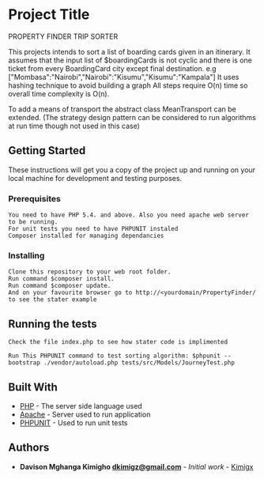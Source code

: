 # Project Title

PROPERTY FINDER TRIP SORTER

This projects intends to sort a list of boarding cards given in an itinerary. 
It assumes that the input list of $boardingCards is not cyclic and there 
is one ticket from every BoardingCard city except final destination.
e.g ["Mombasa":"Nairobi","Nairobi":"Kisumu","Kisumu":"Kampala"]
It uses hashing technique to avoid building a graph
All steps require O(n) time so overall time complexity is O(n).

To add a means of transport the abstract class MeanTransport can be extended.
(The strategy design pattern can be considered to run algorithms at run time though not used in this case)

## Getting Started

These instructions will get you a copy of the project up and running on your local machine for development and testing purposes.

### Prerequisites
```
You need to have PHP 5.4. and above. Also you need apache web server to be running.
For unit tests you need to have PHPUNIT instaled
Composer installed for managing dependancies
```

### Installing
```
Clone this repository to your web root folder. 
Run command $composer install.
Run command $composer update.
And on your favourite browser go to http://<yourdomain/PropertyFinder/ to see the stater example
```

## Running the tests
```
Check the file index.php to see how stater code is implimented

Run This PHPUNIT command to test sorting algorithm: $phpunit --bootstrap ./vendor/autoload.php tests/src/Models/JourneyTest.php
```

## Built With

* [PHP](www.php.net/) - The server side language used
* [Apache](https://httpd.apache.org/) - Server used to run application
* [PHPUNIT](https://phpunit.de) - Used to run unit tests

## Authors
* **Davison Mghanga Kimigho <dkimigz@gmail.com>** - *Initial work* - [Kimigx](https://github.com/kimigxfoxy)

